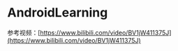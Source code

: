 # AndroidLearning

参考视频：[https://www.bilibili.com/video/BV1jW411375J](https://www.bilibili.com/video/BV1jW411375J)


